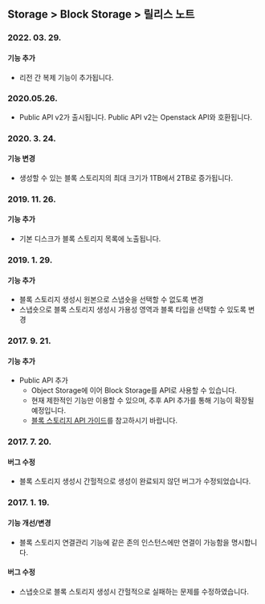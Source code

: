 ## Storage > Block Storage > 릴리스 노트

### 2022. 03. 29.

#### 기능 추가

* 리전 간 복제 기능이 추가됩니다.

### 2020.05.26.

* Public API v2가 출시됩니다. Public API v2는 Openstack API와 호환됩니다.

### 2020. 3. 24.

#### 기능 변경

* 생성할 수 있는 블록 스토리지의 최대 크기가 1TB에서 2TB로 증가됩니다.

### 2019. 11. 26.

#### 기능 추가

* 기본 디스크가 블록 스토리지 목록에 노출됩니다.


### 2019. 1. 29.

#### 기능 추가

* 블록 스토리지 생성시 원본으로 스냅숏을 선택할 수 없도록 변경
* 스냅숏으로 블록 스토리지 생성시 가용성 영역과 블록 타입을 선택할 수 있도록 변경


### 2017. 9. 21.

#### 기능 추가

* Public API 추가
    * Object Storage에 이어 Block Storage를 API로 사용할 수 있습니다.
    * 현재 제한적인 기능만 이용할 수 있으며, 추후 API 추가를 통해 기능이 확장될 예정입니다.
    * [블록 스토리지 API 가이드](/Storage/Block%20Storage/ko/api-guide/)를 참고하시기 바랍니다.



### 2017. 7. 20.

#### 버그 수정

* 블록 스토리지 생성시 간헐적으로 생성이 완료되지 않던 버그가 수정되었습니다.



### 2017. 1. 19.

#### 기능 개선/변경

* 블록 스토리지 연결관리 기능에 같은 존의 인스턴스에만 연결이 가능함을 명시합니다.

#### 버그 수정

* 스냅숏으로 블록 스토리지 생성시 간헐적으로 실패하는 문제를 수정하였습니다.

